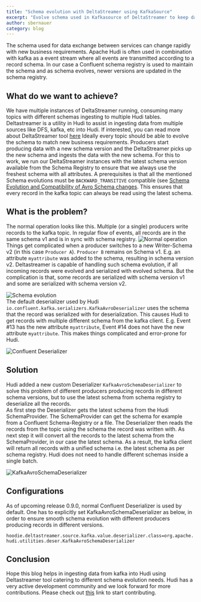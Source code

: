 ```yaml
---
title: "Schema evolution with DeltaStreamer using KafkaSource"
excerpt: "Evolve schema used in Kafkasource of DeltaStreamer to keep data up to date with business"
author: sbernauer
category: blog
---
```


The schema used for data exchange between services can change rapidly with new business requirements.
Apache Hudi is often used in combination with kafka as a event stream where all events are transmitted according to a record schema.
In our case a Confluent schema registry is used to maintain the schema and as schema evolves, newer versions are updated in the schema registry.
<!--truncate-->

## What do we want to achieve?
We have multiple instances of DeltaStreamer running, consuming many topics with different schemas ingesting to multiple Hudi tables. Deltastreamer is a utility in Hudi to assist in ingesting data from multiple sources like DFS, kafka, etc into Hudi. If interested, you can read more about DeltaStreamer tool [here](https://hudi.apache.org/docs/writing_data#deltastreamer)
Ideally every topic should be able to evolve the schema to match new business requirements. Producers start producing data with a new schema version and the DeltaStreamer picks up the new schema and ingests the data with the new schema. For this to work, we run our DeltaStreamer instances with the latest schema version available from the Schema Registry to ensure that we always use the freshest schema with all attributes.
A prerequisites is that all the mentioned Schema evolutions must be `BACKWARD_TRANSITIVE` compatible (see [Schema Evolution and Compatibility of Avro Schema changes](https://docs.confluent.io/platform/current/schema-registry/avro.html). This ensures that every record in the kafka topic can always be read using the latest schema.


## What is the problem?
The normal operation looks like this. Multiple (or a single) producers write records to the kafka topic.
In regular flow of events, all records are in the same schema v1 and is in sync with schema registry.
![Normal operation](/assets/images/blog/kafka-custom-deserializer/normal_operation.png)<br/>
Things get complicated when a producer switches to a new Writer-Schema v2 (in this case `Producer A`). `Producer B` remains on Schema v1. E.g. an attribute `myattribute` was added to the schema, resulting in schema version v2.
Deltastreamer is capable of handling such schema evolution, if all incoming records were evolved and serialized with evolved schema. But the complication is that, some records are serialized with schema version v1 and some are serialized with schema version v2.

![Schema evolution](/assets/images/blog/kafka-custom-deserializer/schema_evolution.png)<br/>
The default deserializer used by Hudi `io.confluent.kafka.serializers.KafkaAvroDeserializer` uses the schema that the record was serialized with for deserialization. This causes Hudi to get records with multiple different schema from the kafka client. E.g. Event #13 has the new attribute `myattribute`, Event #14 does not have the new attribute `myattribute`. This makes things complicated and error-prone for Hudi.

![Confluent Deserializer](/assets/images/blog/kafka-custom-deserializer/confluent_deserializer.png)<br/>

## Solution
Hudi added a new custom Deserializer `KafkaAvroSchemaDeserializer` to solve this problem of different producers producing records in different schema versions, but to use the latest schema from schema registry to deserialize all the records.<br/>
As first step the Deserializer gets the latest schema from the Hudi SchemaProvider. The SchemaProvider can get the schema for example from a Confluent Schema-Registry or a file.
The Deserializer then reads the records from the topic using the schema the record was written with. As next step it will convert all the records to the latest schema from the SchemaProvider, in our case the latest schema. As a result, the kafka client will return all records with a unified schema i.e. the latest schema as per schema registry. Hudi does not need to handle different schemas inside a single batch.

![KafkaAvroSchemaDeserializer](/assets/images/blog/kafka-custom-deserializer/KafkaAvroSchemaDeserializer.png)<br/>

## Configurations
As of upcoming release 0.9.0, normal Confluent Deserializer is used by default. One has to explicitly set KafkaAvroSchemaDeserializer as below,
in order to ensure smooth schema evolution with different producers producing records in different versions.

`hoodie.deltastreamer.source.kafka.value.deserializer.class=org.apache.hudi.utilities.deser.KafkaAvroSchemaDeserializer`

## Conclusion
Hope this blog helps in ingesting data from kafka into Hudi using Deltastreamer tool catering to different schema evolution
needs. Hudi has a very active development community and we look forward for more contributions.
Please check out [this](https://hudi.apache.org/contribute/get-involved) link to start contributing.
